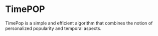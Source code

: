 # TimePOP
TimePop is a simple and efficient algorithm that combines the notion of personalized popularity and temporal aspects. 

